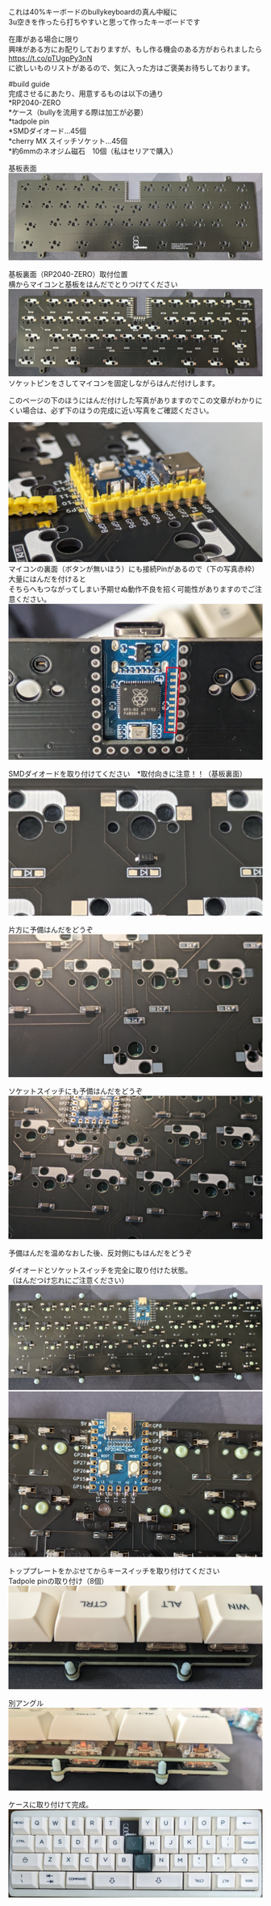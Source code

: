 これは40%キーボードのbullykeyboardの真ん中縦に  
3u空きを作ったら打ちやすいと思って作ったキーボードです  

在庫がある場合に限り  
興味がある方にお配りしておりますが、もし作る機会のある方がおられましたら  
https://t.co/pTUgpPy3nN  
に欲しいものリストがあるので、気に入った方はご褒美お待ちしております。  
  
#build guide  
完成させるにあたり、用意するものは以下の通り  
*RP2040-ZERO  
*ケース（bullyを流用する際は加工が必要）  
*tadpole pin  
*SMDダイオード…45個  
*cherry MX スイッチソケット…45個  
*約6mmのネオジム磁石　10個（私はセリアで購入）  
  

基板表面
![1](./img/build1.jpg)  

基板裏面（RP2040-ZERO）取付位置  
横からマイコンと基板をはんだでとりつけてください  
![2](./img/build2.jpg)  
ソケットピンをさしてマイコンを固定しながらはんだ付けします。 

このページの下のほうにはんだ付けした写真がありますのでこの文章がわかりにくい場合は、必ず下のほうの完成に近い写真をご確認ください。  
  
![6](./img/build6.jpg)  
マイコンの裏面（ボタンが無いほう）にも接続Pinがあるので（下の写真赤枠）大量にはんだを付けると  
そちらへもつながってしまい予期せぬ動作不良を招く可能性がありますのでご注意ください。
![6](./img/build6-1.jpg)  

  
SMDダイオードを取り付けてください　*取付向きに注意！！（基板裏面）  
![5](./img/build8.jpg)  


片方に予備はんだをどうぞ  
![9](./img/build9.jpg)  

  
ソケットスイッチにも予備はんだをどうぞ
![10](./img/build10.jpg)  


予備はんだを温めなおした後、反対側にもはんだをどうぞ


ダイオードとソケットスイッチを完全に取り付けた状態。  
（はんだつけ忘れにご注意ください）  
![11](./img/build11.jpg)  
![5](./img/build5.jpg)  


トッププレートをかぶせてからキースイッチを取り付けてください  
Tadpole pinの取り付け（8個）  
![3](./img/build3.jpg)  

別アングル
![4](./img/build4.jpg)  

ケースに取り付けて完成。
![99](./img/build_end.jpg)  
